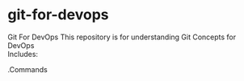 # git-for-devops
Git For DevOps This repository is for understanding Git Concepts for DevOps  
Includes: 
 
 .Commands
